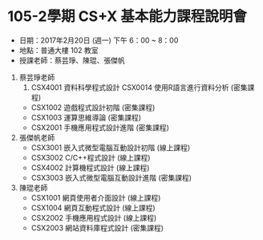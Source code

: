 # 105-2學期 CS+X 基本能力課程說明會

* 日期：2017年2月20日 (週一) 下午 6：00 ~ 8：00
* 地點：普通大樓 102 教室
* 授課老師：蔡芸琤、陳琨、張傑帆

1. 蔡芸琤老師
    1. CSX4001 資料科學程式設計
     CSX0014 使用R語言進行資料分析 (密集課程)
    * CSX1002 遊戲程式設計初階 (密集課程)
    * CSX1003 運算思維導論 (密集課程)    
    * CSX2001 手機應用程式設計進階 (密集課程)
2. 張傑帆老師
    * CSX3001 嵌入式微型電腦互動設計初階 (線上課程)
    * CSX3002 C/C++程式設計 (線上課程)
    * CSX4002 計算機程式設計 (線上課程)
    * CSX3003 嵌入式微型電腦互動設計進階 (密集課程)
3. 陳琨老師
    * CSX1001 網頁使用者介面設計 (線上課程)
    * CSX1004 網頁互動程式設計 (線上課程)
    + CSX2002 手機應用程式設計 (線上課程)
    - CSX2003 網站資料庫程式設計 (密集課程)
